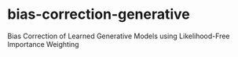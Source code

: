 # bias-correction-generative
Bias Correction of Learned Generative Models using Likelihood-Free Importance Weighting
